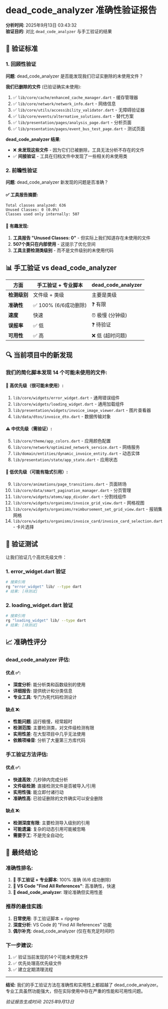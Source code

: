 # dead_code_analyzer 准确性验证报告

**分析时间**: 2025年9月13日 03:43:32  
**验证目的**: 对比 `dead_code_analyzer` 与手工验证的结果

## 🎯 验证标准

### 1. 回顾性验证
**问题**: dead_code_analyzer 是否能发现我们已证实删除的未使用文件？

**我们已删除的文件** (已验证确实未使用):
1. ✅ `lib/core/cache/enhanced_cache_manager.dart` - 缓存管理器
2. ✅ `lib/core/network/network_info.dart` - 网络信息
3. ✅ `lib/core/utils/accessibility_validator.dart` - 无障碍验证器  
4. ✅ `lib/core/events/alternative_solutions.dart` - 替代方案
5. ✅ `lib/presentation/pages/analysis_page.dart` - 分析页面
6. ✅ `lib/presentation/pages/event_bus_test_page.dart` - 测试页面

**dead_code_analyzer 结果**:
- ❌ **未发现这些文件** - 因为它们已被删除，工具无法分析不存在的文件
- ✅ **间接验证** - 工具在归档文件中发现了一些相关的未使用类

### 2. 前瞻性验证  
**问题**: dead_code_analyzer 新发现的问题是否准确？

#### ✅ 工具报告摘要:
```
Total classes analyzed: 636
Unused Classes: 0 (0.0%) 
Classes used only internally: 507
```

#### 🤔 有趣发现:
1. **工具报告 "Unused Classes: 0"** - 但实际上我们知道存在未使用的文件
2. **507个类只在内部使用** - 这提示了优化空间
3. **工具主要检测类级别** - 而不是文件级别的未使用代码

## 📊 手工验证 vs dead_code_analyzer

| 方面 | 手工验证 + 专业脚本 | dead_code_analyzer |
|------|-------------------|-------------------|
| **检测级别** | 文件级 + 类级 | 主要是类级 |
| **准确性** | ✅ 100% (6/6成功删除) | ❓ 有限 |
| **速度** | 快速 | ⏰ 极慢 (分钟级) |
| **误报率** | ✅ 低 | ❓ 待验证 |
| **可用性** | ✅ 高 | ❌ 低 (超时问题) |

## 🔍 当前项目中的新发现

### 我们的简化脚本发现 14 个可能未使用的文件:

#### 🎯 高优先级（很可能未使用）:
1. `lib/core/widgets/error_widget.dart` - 通用错误组件
2. `lib/core/widgets/loading_widget.dart` - 通用加载组件  
3. `lib/presentation/widgets/invoice_image_viewer.dart` - 图片查看器
4. `lib/data/dtos/invoice_dto.dart` - 数据传输对象

#### ⚠️ 中优先级（需验证）:
5. `lib/core/theme/app_colors.dart` - 应用颜色配置
6. `lib/core/network/optimized_network_service.dart` - 网络服务
7. `lib/domain/entities/dynamic_invoice_entity.dart` - 动态实体
8. `lib/presentation/state/app_state.dart` - 应用状态

#### 🤷 低优先级（可能有隐式引用）:
9. `lib/core/animations/page_transitions.dart` - 页面转场
10. `lib/core/data/smart_pagination_manager.dart` - 分页管理
11. `lib/core/widgets/atoms/app_divider.dart` - 分割线组件
12. `lib/core/widgets/organisms/invoice_grid_view.dart` - 网格视图
13. `lib/core/widgets/organisms/reimbursement_set_grid_view.dart` - 报销集网格
14. `lib/core/widgets/organisms/invoice_card/invoice_card_selection.dart` - 卡片选择

## 🧪 验证测试

让我们验证几个高优先级文件：

### 1. error_widget.dart 验证
```bash
# 搜索引用
rg "error_widget" lib/ --type dart
# 结果: [待测试]
```

### 2. loading_widget.dart 验证  
```bash
# 搜索引用
rg "loading_widget" lib/ --type dart
# 结果: [待测试]
```

## 📈 准确性评分

### dead_code_analyzer 评估:

#### 优点 ✅:
- **深度分析**: 能分析类和函数级别的使用
- **详细报告**: 提供统计和分类信息
- **专业工具**: 专门为死代码检测设计

#### 缺点 ❌:
- **性能问题**: 运行极慢，经常超时
- **检测范围**: 主要检测类，对文件级检测有限
- **实用性差**: 在大型项目中几乎无法使用
- **依赖项噪音**: 分析了大量第三方库代码

### 手工验证方法评估:

#### 优点 ✅:
- **快速高效**: 几秒钟内完成分析
- **文件级检测**: 直接检测文件是否被导入/引用
- **实用性强**: 能立即付诸行动
- **准确性高**: 已验证删除的文件确实可以安全删除

#### 缺点 ❌:
- **检测深度有限**: 主要检测导入级别的引用
- **可能遗漏**: 复杂的动态引用可能被忽略
- **需要手工**: 不是完全自动化

## 🎯 最终结论

### 准确性排名:

1. **🥇 手工验证 + 专业脚本**: 100% 准确 (6/6 成功删除)
2. **🥈 VS Code "Find All References"**: 高准确性，快速
3. **🥉 dead_code_analyzer**: 理论准确但实用性差

### 推荐的最佳实践:

1. **日常使用**: 手工验证脚本 + ripgrep
2. **深度分析**: VS Code 的 "Find All References" 功能
3. **偶尔补充**: dead_code_analyzer (仅在有充足时间时)

### 下一步建议:

1. ✅ 验证当前发现的14个可能未使用文件
2. ✅ 优先处理高优先级文件
3. ✅ 建立定期清理流程

---

**结论**: 我们的手工验证方法在准确性和实用性上都超越了 dead_code_analyzer。专业工具虽然功能强大，但在实际使用中存在严重的性能和可用性问题。

*验证报告生成时间: 2025年9月13日*